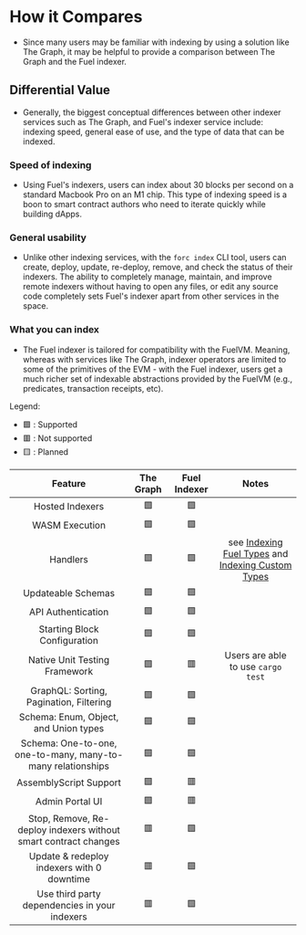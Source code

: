 # How it Compares

- Since many users may be familiar with indexing by using a solution like The Graph, it may be helpful to provide a comparison between The Graph and the Fuel indexer.

## Differential Value

- Generally, the biggest conceptual differences between other indexer services such as The Graph, and Fuel's indexer service include: indexing speed, general ease of use, and the type of data that can be indexed.

### Speed of indexing

- Using Fuel's indexers, users can index about 30 blocks per second on a standard Macbook Pro on an M1 chip. This type of indexing speed is a boon to smart contract authors who need to iterate quickly while building dApps.

### General usability

- Unlike other indexing services, with the `forc index` CLI tool, users can create, deploy, update, re-deploy, remove, and check the status of their indexers. The ability to completely manage, maintain, and improve remote indexers without having to open any files, or edit any source code completely sets Fuel's indexer apart from other services in the space.

### What you can index

- The Fuel indexer is tailored for compatibility with the FuelVM. Meaning, whereas with services like The Graph, indexer operators are limited to some of the primitives of the EVM - with the Fuel indexer, users get a much richer set of indexable abstractions provided by the FuelVM (e.g., predicates, transaction receipts, etc).

Legend:

- 🟩 : Supported
- 🟥 : Not supported
- 🟨 : Planned

|  Feature |  The Graph  | Fuel Indexer   | Notes  |
|:-:|:-:|:-:|:-:|
|  Hosted Indexers |  🟩  | 🟩   |   |
|  WASM Execution | 🟩   |  🟩  |   |
|  Handlers | 🟩 | 🟩 | see [Indexing Fuel Types](../indexing-fuel-types/index.md) and [Indexing Custom Types](../indexing-custom-types/index.md)|
|  Updateable Schemas | 🟩   |  🟩  |   |
|  API Authentication | 🟩   |  🟩  |   |
|  Starting Block Configuration | 🟩   |  🟩  |   |
|  Native Unit Testing Framework |  🟩  | 🟥 | Users are able to use `cargo test` |
|  GraphQL: Sorting, Pagination, Filtering | 🟩   |  🟩  |   |
|  Schema: Enum, Object, and Union types | 🟩   |  🟩  |   |
|  Schema: One-to-one, one-to-many, many-to-many relationships | 🟩   |  🟩  |   |
|  AssemblyScript Support |  🟩 |  🟥 |   |
|  Admin Portal UI |  🟩 |  🟥 |    |
| Stop, Remove, Re-deploy indexers without smart contract changes | 🟥  |  🟩  |  |
| Update & redeploy indexers with 0 downtime |  🟥  |  🟩 |  |
| Use third party dependencies in your indexers  |  🟥  |  🟩  |  |
